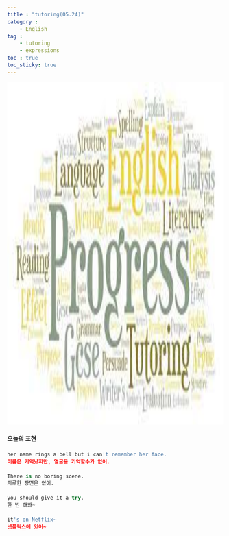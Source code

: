 ```yaml
---
title : "tutoring(05.24)"
category :
    - English
tag : 
    - tutoring
    - expressions
toc : true 
toc_sticky: true
---
```


<img src='/assets/tutoring.jpg' width = 1000 height = 800>

#### 오늘의 표현

```py
her name rings a bell but i can't remember her face.
이름은 기억났지만, 얼굴을 기억할수가 없어.

There is no boring scene.
지루한 장면은 없어.

you should give it a try.
한 번 해봐~

it's on Netflix~
넷플릭스에 있어~
```
